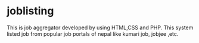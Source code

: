 # joblisting
This is job aggregator developed by using HTML,CSS and PHP.
This system listed job from popular job portals of nepal like kumari job, jobjee ,etc.
